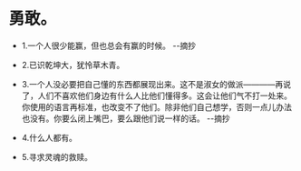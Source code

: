 # 勇敢。

- 1.一个人很少能赢，但也总会有赢的时候。 --摘抄

- 2.已识乾坤大，犹怜草木青。

- 3.一个人没必要把自己懂的东西都展现出来。这不是淑女的做派————再说了，人们不喜欢他们身边有什么人比他们懂得多。这会让他们气不打一处来。你使用的语言再标准，也改变不了他们。除非他们自己想学，否则一点儿办法也没有。你要么闭上嘴巴，要么跟他们说一样的话。 --摘抄

- 4.什么人都有。

- 5.寻求灵魂的救赎。
